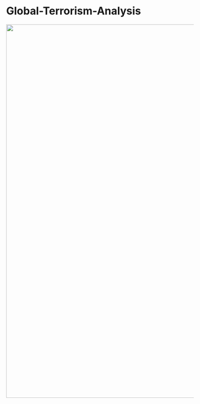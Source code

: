 # Global-Terrorism-Analysis
<img width="1000" src='https://t4.ftcdn.net/jpg/01/18/18/43/360_F_118184380_NQeto35FVqbX9SxMY8AkpsQFDqDgDnBR.jpg'>
